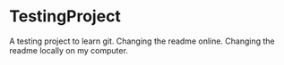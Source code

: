 # TestingProject
A testing project to learn git.
Changing the readme online.
Changing the readme locally on my computer.
